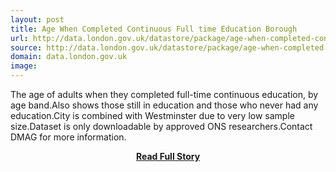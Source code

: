 ```yaml
---
layout: post
title: Age When Completed Continuous Full time Education Borough
url: http://data.london.gov.uk/datastore/package/age-when-completed-continuous-full-time-education-borough
source: http://data.london.gov.uk/datastore/package/age-when-completed-continuous-full-time-education-borough
domain: data.london.gov.uk
image: 
---
```


<p>The age of adults when they completed full-time continuous education, by age band.Also shows those still in education and those who never had any education.City is combined with Westminster due to very low sample size.Dataset is only downloadable by approved ONS researchers.Contact DMAG for more information.</p>
<center><p><a href="http://data.london.gov.uk/datastore/package/age-when-completed-continuous-full-time-education-borough" style='padding:25px; font-sze:18px; font-weight: bold;'>Read Full Story</a></p></center>
